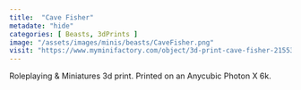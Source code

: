 ```yaml
---
title:  "Cave Fisher"
metadate: "hide"
categories: [ Beasts, 3dPrints ]
image: "/assets/images/minis/beasts/CaveFisher.png"
visit: "https://www.myminifactory.com/object/3d-print-cave-fisher-215530"
---
```

Roleplaying & Miniatures 3d print. Printed on an Anycubic Photon X 6k.
